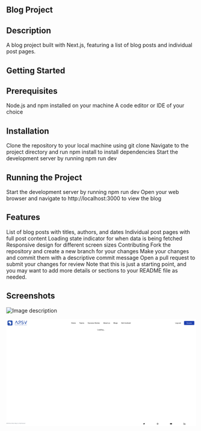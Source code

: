 ## Blog Project

## Description
A blog project built with Next.js, featuring a list of blog posts and individual post pages.

## Getting Started
## Prerequisites

Node.js and npm installed on your machine
A code editor or IDE of your choice

## Installation
Clone the repository to your local machine using git clone
Navigate to the project directory and run npm install to install dependencies
Start the development server by running npm run dev

## Running the Project
Start the development server by running npm run dev
Open your web browser and navigate to http://localhost:3000 to view the blog

## Features
List of blog posts with titles, authors, and dates
Individual post pages with full post content
Loading state indicator for when data is being fetched
Responsive design for different screen sizes
Contributing
Fork the repository and create a new branch for your changes
Make your changes and commit them with a descriptive commit message
Open a pull request to submit your changes for review
Note that this is just a starting point, and you may want to add more details or sections to your README file as needed.

## Screenshots

![Image description]()

![Image description](./public/screenshots/img1.png)

